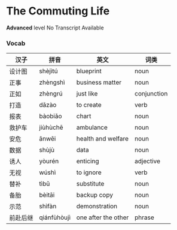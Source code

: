 # The Commuting Life
**Advanced** level
No Transcript Available
### Vocab
|汉子|拼音|英文|词类|
|----|----|----|----|
|设计图|shèjìtú|blueprint|noun|
|正事|zhèngshì|business matter|noun|
|正如|zhèngrú|just like|conjunction|
|打造|dǎzào|to create|verb|
|报表|bàobiǎo|chart|noun|
|救护车|jiùhùchē|ambulance|noun|
|安危|ānwēi|health and welfare|noun|
|数据|shùjù|data|noun|
|诱人|yòurén|enticing|adjective|
|无视|wúshì|to ignore|verb|
|替补|tìbǔ|substitute|noun|
|备胎|bèitāi|backup copy|noun|
|示范|shìfàn|demonstration|noun|
|前赴后继|qiánfùhòujì|one after the other|phrase|
